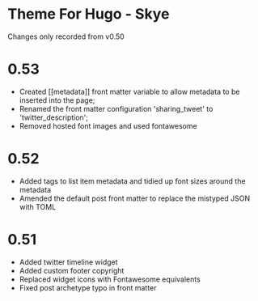 # Theme For Hugo - Skye

Changes only recorded from v0.50

# 0.53

* Created [[metadata]] front matter variable to allow metadata to be inserted into the page;
* Renamed the front matter configuration 'sharing_tweet' to 'twitter_description'; 
* Removed hosted font images and used fontawesome

# 0.52

* Added tags to list item metadata and tidied up font sizes around the metadata
* Amended the default post front matter to replace the mistyped JSON with TOML

# 0.51

* Added twitter timeline widget
* Added custom footer copyright
* Replaced widget icons with Fontawesome equivalents
* Fixed post archetype typo in front matter
